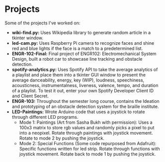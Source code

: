 # Projects
Some of the projects I've worked on:

* **wiki-find.py:** Uses Wikipedia library to generate random article in a tkinter window.  
* **led-cam.py:** Uses Raspberry Pi camera to recognize faces and shine red and blue lights if the face is a match to a predetermined list.  
* **ENGR-102-Final:** Final project of ENGR102: Electromechanical System Design, built a robot car to showcase line tracking and obstacle detection.  
* **spotify-analytics.py:** Uses Spotify API to take the average analytics of a playlist and place them into a tkinter GUI window to present the average danceability, energy, key (WIP), loudness, speechiness, acousticness, instrumentalness, liveness, valence, tempo, and duration of a playlist. To test it out, enter your own Spotify Developer Client ID and Client Secret.
* **ENGR-103:** Throughout the semester long course, contains the Ideation and prototyping of an obstacle detection system for the braille institute.
* **LED-Paintings:** Wrote Arduino code that uses a joystick to rotate through different LED programs.
   * Mode 1: Paintings (Art from Sasha Bukh with permission):
      Uses a 100x3 matrix to store rgb values and randomly picks a pixel to put into a neopixel.
      Rotate through paintings with joystick movement.
      Rotate to mode 2 by pushing the joystick.
   * Mode 2: Special Functions (Some code repurposed from Adafruit):
      Specific functions written for led strip.
      Rotate through functions with joystick movement.
      Rotate back to mode 1 by pushing the joystick.
